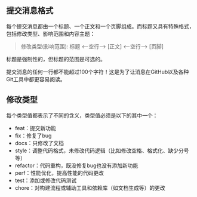 ## 提交消息格式
每个提交消息都由一个标题、一个正文和一个页脚组成。而标题又具有特殊格式，包括修改类型、影响范围和内容主题：

> 修改类型(影响范围): 标题
> <--空行-->
> [正文]
> <--空行-->
> [页脚]

标题是强制性的，但标题的范围是可选的。

提交消息的任何一行都不能超过100个字符！这是为了让消息在GitHub以及各种Git工具中都更容易阅读。

## 修改类型
每个类型值都表示了不同的含义，类型值必须是以下的其中一个：

- feat：提交新功能
- fix：修复了bug
- docs：只修改了文档
- style：调整代码格式，未修改代码逻辑（比如修改空格、格式化、缺少分号等）
- refactor：代码重构，既没修复bug也没有添加新功能
- perf：性能优化，提高性能的代码更改
- test：添加或修改代码测试
- chore：对构建流程或辅助工具和依赖库（如文档生成等）的更改
